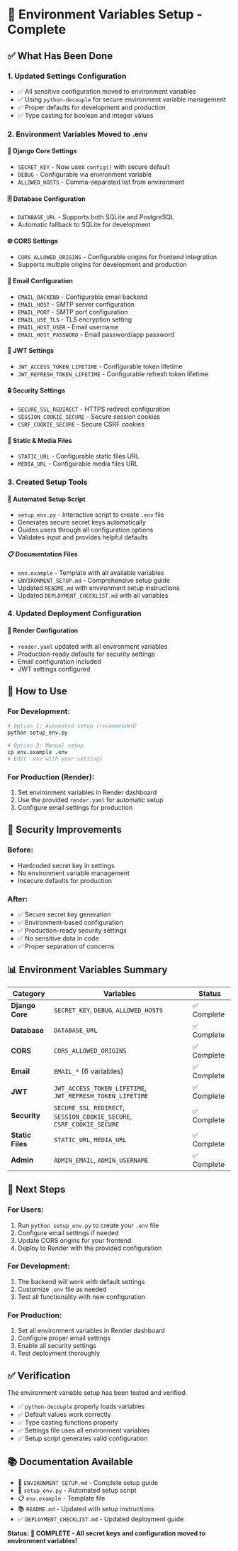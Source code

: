 # 🔧 Environment Variables Setup - Complete

## ✅ What Has Been Done

### 1. **Updated Settings Configuration**
- ✅ All sensitive configuration moved to environment variables
- ✅ Using `python-decouple` for secure environment variable management
- ✅ Proper defaults for development and production
- ✅ Type casting for boolean and integer values

### 2. **Environment Variables Moved to .env**

#### 🔐 **Django Core Settings**
- `SECRET_KEY` - Now uses `config()` with secure default
- `DEBUG` - Configurable via environment variable
- `ALLOWED_HOSTS` - Comma-separated list from environment

#### 🗄️ **Database Configuration**
- `DATABASE_URL` - Supports both SQLite and PostgreSQL
- Automatic fallback to SQLite for development

#### 🌐 **CORS Settings**
- `CORS_ALLOWED_ORIGINS` - Configurable origins for frontend integration
- Supports multiple origins for development and production

#### 📧 **Email Configuration**
- `EMAIL_BACKEND` - Configurable email backend
- `EMAIL_HOST` - SMTP server configuration
- `EMAIL_PORT` - SMTP port configuration
- `EMAIL_USE_TLS` - TLS encryption setting
- `EMAIL_HOST_USER` - Email username
- `EMAIL_HOST_PASSWORD` - Email password/app password

#### 🔐 **JWT Settings**
- `JWT_ACCESS_TOKEN_LIFETIME` - Configurable token lifetime
- `JWT_REFRESH_TOKEN_LIFETIME` - Configurable refresh token lifetime

#### 🔒 **Security Settings**
- `SECURE_SSL_REDIRECT` - HTTPS redirect configuration
- `SESSION_COOKIE_SECURE` - Secure session cookies
- `CSRF_COOKIE_SECURE` - Secure CSRF cookies

#### 📁 **Static & Media Files**
- `STATIC_URL` - Configurable static files URL
- `MEDIA_URL` - Configurable media files URL

### 3. **Created Setup Tools**

#### 🔧 **Automated Setup Script**
- `setup_env.py` - Interactive script to create `.env` file
- Generates secure secret keys automatically
- Guides users through all configuration options
- Validates input and provides helpful defaults

#### 📋 **Documentation Files**
- `env.example` - Template with all available variables
- `ENVIRONMENT_SETUP.md` - Comprehensive setup guide
- Updated `README.md` with environment setup instructions
- Updated `DEPLOYMENT_CHECKLIST.md` with all variables

### 4. **Updated Deployment Configuration**

#### 🚀 **Render Configuration**
- `render.yaml` updated with all environment variables
- Production-ready defaults for security settings
- Email configuration included
- JWT settings configured

## 🎯 How to Use

### **For Development:**
```bash
# Option 1: Automated setup (recommended)
python setup_env.py

# Option 2: Manual setup
cp env.example .env
# Edit .env with your settings
```

### **For Production (Render):**
1. Set environment variables in Render dashboard
2. Use the provided `render.yaml` for automatic setup
3. Configure email settings for production

## 🔐 Security Improvements

### **Before:**
- Hardcoded secret key in settings
- No environment variable management
- Insecure defaults for production

### **After:**
- ✅ Secure secret key generation
- ✅ Environment-based configuration
- ✅ Production-ready security settings
- ✅ No sensitive data in code
- ✅ Proper separation of concerns

## 📊 Environment Variables Summary

| Category | Variables | Status |
|----------|-----------|--------|
| **Django Core** | `SECRET_KEY`, `DEBUG`, `ALLOWED_HOSTS` | ✅ Complete |
| **Database** | `DATABASE_URL` | ✅ Complete |
| **CORS** | `CORS_ALLOWED_ORIGINS` | ✅ Complete |
| **Email** | `EMAIL_*` (6 variables) | ✅ Complete |
| **JWT** | `JWT_ACCESS_TOKEN_LIFETIME`, `JWT_REFRESH_TOKEN_LIFETIME` | ✅ Complete |
| **Security** | `SECURE_SSL_REDIRECT`, `SESSION_COOKIE_SECURE`, `CSRF_COOKIE_SECURE` | ✅ Complete |
| **Static Files** | `STATIC_URL`, `MEDIA_URL` | ✅ Complete |
| **Admin** | `ADMIN_EMAIL`, `ADMIN_USERNAME` | ✅ Complete |

## 🚀 Next Steps

### **For Users:**
1. Run `python setup_env.py` to create your `.env` file
2. Configure email settings if needed
3. Update CORS origins for your frontend
4. Deploy to Render with the provided configuration

### **For Development:**
1. The backend will work with default settings
2. Customize `.env` file as needed
3. Test all functionality with new configuration

### **For Production:**
1. Set all environment variables in Render dashboard
2. Configure proper email settings
3. Enable all security settings
4. Test deployment thoroughly

## ✅ Verification

The environment variable setup has been tested and verified:
- ✅ `python-decouple` properly loads variables
- ✅ Default values work correctly
- ✅ Type casting functions properly
- ✅ Settings file uses all environment variables
- ✅ Setup script generates valid configuration

## 📚 Documentation Available

- 📖 `ENVIRONMENT_SETUP.md` - Complete setup guide
- 🔧 `setup_env.py` - Automated setup script
- 📋 `env.example` - Template file
- 📚 `README.md` - Updated with setup instructions
- ✅ `DEPLOYMENT_CHECKLIST.md` - Updated deployment guide

**Status: 🎉 COMPLETE - All secret keys and configuration moved to environment variables!**
